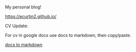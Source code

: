 My personal blog!


https://ecurtin2.github.io/


CV Update:

For cv in google docs use docs to markdown, then copy/paste.

[docs to markdown](https://chrome.google.com/webstore/detail/gd2md-html/igffnbdfnodiaphfmfaiiaegmoljbghf)
